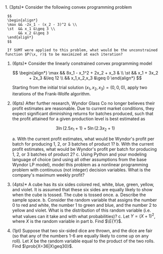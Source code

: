<div class='assignmentContainer' id='Homework 11' sub-name='Convex programming, probability basics' due='2023-11-13'>
<div>
1. (3pts)* Consider the following convex programming problem

     $$
     \begin{align*}
     \max && -2x_1 - (x_2 - 3)^2 & \\
     \st  && x_1 &\geq 3 \\
          && x_2 &\geq 3
     \end{align*}
     $$

     If SUMT were applied to this problem, what would be the unconstrained function $P(\x, r)$ to be maximized at each iteration?

1. (6pts)\* Consider the linearly constrained convex programming model

     $$
     \begin{align*}
     \max && 8x_1 - x_1^2 + 2x_2 + x_3 & \\
     \st  && x_1 + 3x_2 + 2x_3 &\leq 12 \\
          && x_1,x_2,x_3 &\geq 0
     \end{align*}
     $$

     Starting from the initial trial solution $(x_1, x_2, x_3) = (0, 0, 0)$, apply two iterations of the Frank-Wolfe algorithm.

1. (6pts) After further research, Wyndor Glass Co no longer believes their profit estimates are reasonable. Due to current market conditions, they expect significant diminishing returns for batches produced, such that the profit attained for a given production level is best estimated as

   $$
   3\ln(2.5x_1 + 1) + 5\ln(2.3x_2 + 1)
   $$

   a. With the current profit estimates, what would be Wyndor's profit per batch for producing 1, 2, or 3 batches of product 1?
   b. With the current profit estimates, what would be Wyndor's profit per batch for producing 1, 2, or 3 batches of product 2?
   c. Using Python and your modeling language of choice (and using all other assumptions from the base Wyndor LP model), model this problem as a nonlinear programming problem with continuous (not integer) decision variables. What is the company's maximum weekly profit?

1. (4pts)\* A cube has its six sides colored red, white, blue, green, yellow, and violet. It is assumed that these six sides are equally likely to show when the cube is tossed. The cube is tossed once.
   a. Describe the sample space.
   b. Consider the random variable that assigns the number 0 to red and white, the number 1 to green and blue, and the number 2 to yellow and violet. What is the distribution of this random variable (i.e. what values can it take and with what probabilities)?
   c. Let $Y = (X + 1)^2$, where $X$ is the random variable in part b. Find $\E{Y}$.

1. (1pt) Suppose that two six-sided dice are thrown, and the dice are fair (so that any of the numbers 1-6 are equally likely to come up on any roll). Let $X$ be the random variable equal to the product of the two rolls. Find $\prob{X=36|X\geq30}$.

</div>
</div>
